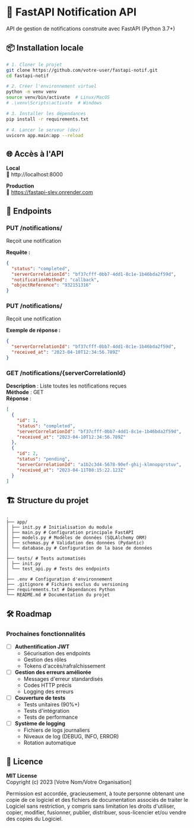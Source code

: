 # 🚀 FastAPI Notification API

API de gestion de notifications construite avec FastAPI (Python 3.7+)

## 📦 Installation locale

```bash
# 1. Cloner le projet
git clone https://github.com/votre-user/fastapi-notif.git
cd fastapi-notif

# 2. Créer l'environnement virtuel
python -m venv venv
source venv/bin/activate  # Linux/MacOS
# .\venv\Scripts\activate  # Windows

# 3. Installer les dépendances
pip install -r requirements.txt

# 4. Lancer le serveur (dev)
uvicorn app.main:app --reload

```

## 🌐 Accès à l'API

**Local**  
🔗 http://localhost:8000

**Production**  
🔗 https://fastapi-slev.onrender.com

## 📡 Endpoints

### PUT /notifications/
Reçoit une notification

**Requête :**
```json
{
  "status": "completed",
  "serverCorrelationId": "bf37cfff-0bb7-4dd1-8c1e-1b46bda2f59d",
  "notificationMethod": "callback",
  "objectReference": "932151316"
}
```


### PUT /notifications/
Reçoit une notification

**Exemple de réponse :**
```json
{
  "serverCorrelationId": "bf37cfff-0bb7-4dd1-8c1e-1b46bda2f59d",
  "received_at": "2023-04-10T12:34:56.789Z"
}
```
### GET /notifications/{serverCorrelationId}
**Description** : Liste toutes les notifications reçues  
**Méthode** : GET  
**Réponse** :
```json
[
  {
    "id": 1,
    "status": "completed",
    "serverCorrelationId": "bf37cfff-0bb7-4dd1-8c1e-1b46bda2f59d",
    "received_at": "2023-04-10T12:34:56.789Z"
  },
  {
    "id": 2,
    "status": "pending",
    "serverCorrelationId": "a1b2c3d4-5678-90ef-ghij-klmnopqrstuv",
    "received_at": "2023-04-11T08:15:22.123Z"
  }
]
```
## 🏗 Structure du projet

```
.
├── app/
│ ├── init.py # Initialisation du module
│ ├── main.py # Configuration principale FastAPI
│ ├── models.py # Modèles de données (SQLAlchemy ORM)
│ ├── schemas.py # Validation des données (Pydantic)
│ └── database.py # Configuration de la base de données
│
├── tests/ # Tests automatisés
│ ├── init.py
│ └── test_api.py # Tests des endpoints
│
├── .env # Configuration d'environnement
├── .gitignore # Fichiers exclus du versioning
├── requirements.txt # Dépendances Python
└── README.md # Documentation du projet

```
## 🛠 Roadmap

### Prochaines fonctionnalités
- [ ] **Authentification JWT**
  - Sécurisation des endpoints
  - Gestion des rôles
  - Tokens d'accès/rafraîchissement
- [ ] **Gestion des erreurs améliorée**
  - Messages d'erreur standardisés
  - Codes HTTP précis
  - Logging des erreurs
- [ ] **Couverture de tests**
  - Tests unitaires (90%+)
  - Tests d'intégration
  - Tests de performance
- [ ] **Système de logging**
  - Fichiers de logs journaliers
  - Niveaux de log (DEBUG, INFO, ERROR)
  - Rotation automatique

## 📜 Licence

**MIT License**  
Copyright (c) 2023 [Votre Nom/Votre Organisation]

Permission est accordée, gracieusement, à toute personne obtenant une copie de ce logiciel et des fichiers de documentation associés de traiter le Logiciel sans restriction, y compris sans limitation les droits d'utiliser, copier, modifier, fusionner, publier, distribuer, sous-licencier et/ou vendre des copies du Logiciel.